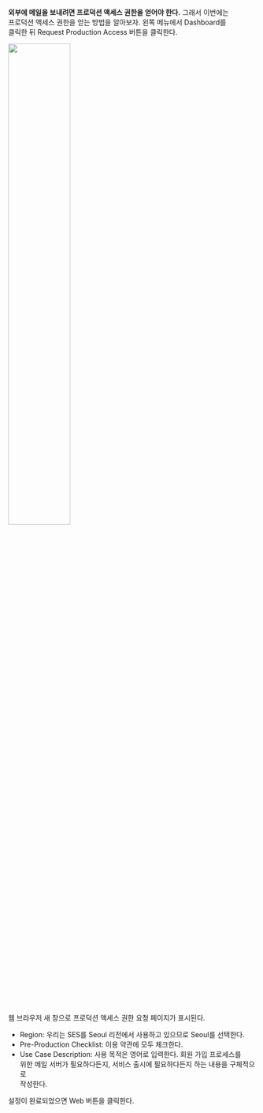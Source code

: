 **외부에 메일을 보내려면 프로덕션 액세스 권한을 얻어야 한다.** 그래서 이번에는   
프로덕션 액세스 권한을 얻는 방법을 알아보자. 왼쪽 메뉴에서 Dashboard를   
클릭한 뒤 Request Production Access 버튼을 클릭한다.   
  
<img src="https://user-images.githubusercontent.com/33191974/158933421-af751f38-9132-4474-bdbe-e2b35dbea853.png" width="50%" height="50%"/>  
 
웹 브라우저 새 창으로 프로덕션 액세스 권한 요청 페이지가 표시된다.  
- Region: 우리는 SES를 Seoul 리전에서 사용하고 있으므로 Seoul를 선택한다.  
- Pre-Production Checklist: 이용 약관에 모두 체크한다.  
- Use Case Description: 사용 목적은 영어로 입력한다. 회원 가입 프로세스를   
위한 메일 서버가 필요하다든지, 서비스 출시에 필요하다든지 하는 내용을 구체적으로   
작성한다. 
  
설정이 완료되었으면 Web 버튼을 클릭한다.  




















